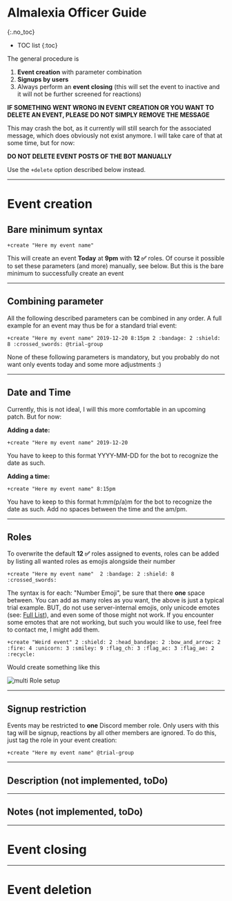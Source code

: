# Almalexia Officer Guide
{:.no_toc}

* TOC list
{:toc}

The general procedure is 
1. **Event creation** with parameter combination
2. **Signups by users**
3. Always perform an **event closing** (this will set the event to inactive and it will not be further screened for reactions)

**IF SOMETHING WENT WRONG IN EVENT CREATION OR YOU WANT TO DELETE AN EVENT, PLEASE DO NOT SIMPLY REMOVE THE MESSAGE**

This may crash the bot, as it currently will still search for the associated message, which does obviously not exist anymore. I will take care of that at some time, but for now: 

**DO NOT DELETE EVENT POSTS OF THE BOT MANUALLY**

Use the ```+delete``` option described below instead.

***
# Event creation

## Bare minimum syntax

```
+create "Here my event name"
```

This will create an event **Today** at **9pm** with **12 ✅** roles. 
Of course it possible to set these parameters (and more) manually, see below. But this is the bare minimum to successfully create an event

------
## Combining parameter

All the following described parameters can be combined in any order. A full example for an event may thus be for a standard trial event:

```
+create "Here my event name" 2019-12-20 8:15pm 2 :bandage: 2 :shield: 8 :crossed_swords: @trial-group
```

None of these following parameters is mandatory, but you probably do not want only events today and some more adjustments :)

------
## Date and Time

Currently, this is not ideal, I will this more comfortable in an upcoming patch. But for now:

**Adding a date:**
```
+create "Here my event name" 2019-12-20
```
You have to keep to this format YYYY-MM-DD for the bot to recognize the date as such.

**Adding a time:**
```
+create "Here my event name" 8:15pm
```
You have to keep to this format h:mm(p/a)m for the bot to recognize the date as such. Add no spaces between the time and the am/pm.


------
## Roles

To overwrite the default **12 ✅** roles assigned to events, roles can be added by listing all wanted roles as emojis alongside their number

```
+create "Here my event name"  2 :bandage: 2 :shield: 8 :crossed_swords: 
```
The syntax is for each: "Number Emoji", be sure that there **one** space between.
You can add as many roles as you want, the above is just a typical trial example. BUT, do not use server-internal emojis, only unicode emotes (see: [Full List](https://unicode.org/emoji/charts/full-emoji-list.html)), and even some of those might not work. If you encounter some emotes that are not working, but such you would like to use, feel free to contact me, I might add them. 

```
+create "Weird event" 2 :shield: 2 :head_bandage: 2 :bow_and_arrow: 2 :fire: 4 :unicorn: 3 :smiley: 9 :flag_ch: 3 :flag_ac: 3 :flag_ae: 2 :recycle:

```

Would create something like this 

![multi Role setup](https://cdn.discordapp.com/attachments/632545040190668801/632569114296057866/Bildschirmfoto_2019-10-12_um_15.23.21.png)

------
## Signup restriction

Events may be restricted to **one** Discord member role. Only users with this tag will be signup, reactions by all other members are ignored. To do this, just tag the role in your event creation:

```
+create "Here my event name" @trial-group
```


------
## Description (not implemented, toDo)

------
## Notes (not implemented, toDo)


***
# Event closing


***
# Event deletion
